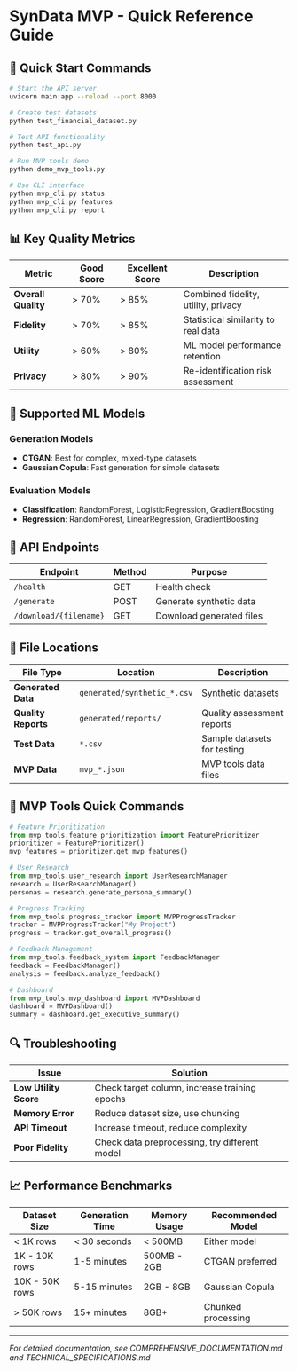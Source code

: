# SynData MVP - Quick Reference Guide

## 🚀 Quick Start Commands

```bash
# Start the API server
uvicorn main:app --reload --port 8000

# Create test datasets
python test_financial_dataset.py

# Test API functionality
python test_api.py

# Run MVP tools demo
python demo_mvp_tools.py

# Use CLI interface
python mvp_cli.py status
python mvp_cli.py features
python mvp_cli.py report
```

## 📊 Key Quality Metrics

| Metric | Good Score | Excellent Score | Description |
|--------|------------|-----------------|-------------|
| **Overall Quality** | > 70% | > 85% | Combined fidelity, utility, privacy |
| **Fidelity** | > 70% | > 85% | Statistical similarity to real data |
| **Utility** | > 60% | > 80% | ML model performance retention |
| **Privacy** | > 80% | > 90% | Re-identification risk assessment |

## 🤖 Supported ML Models

### Generation Models
- **CTGAN**: Best for complex, mixed-type datasets
- **Gaussian Copula**: Fast generation for simple datasets

### Evaluation Models
- **Classification**: RandomForest, LogisticRegression, GradientBoosting
- **Regression**: RandomForest, LinearRegression, GradientBoosting

## 🔧 API Endpoints

| Endpoint | Method | Purpose |
|----------|--------|---------|
| `/health` | GET | Health check |
| `/generate` | POST | Generate synthetic data |
| `/download/{filename}` | GET | Download generated files |

## 📁 File Locations

| File Type | Location | Description |
|-----------|----------|-------------|
| **Generated Data** | `generated/synthetic_*.csv` | Synthetic datasets |
| **Quality Reports** | `generated/reports/` | Quality assessment reports |
| **Test Data** | `*.csv` | Sample datasets for testing |
| **MVP Data** | `mvp_*.json` | MVP tools data files |

## 🎯 MVP Tools Quick Commands

```python
# Feature Prioritization
from mvp_tools.feature_prioritization import FeaturePrioritizer
prioritizer = FeaturePrioritizer()
mvp_features = prioritizer.get_mvp_features()

# User Research
from mvp_tools.user_research import UserResearchManager
research = UserResearchManager()
personas = research.generate_persona_summary()

# Progress Tracking
from mvp_tools.progress_tracker import MVPProgressTracker
tracker = MVPProgressTracker("My Project")
progress = tracker.get_overall_progress()

# Feedback Management
from mvp_tools.feedback_system import FeedbackManager
feedback = FeedbackManager()
analysis = feedback.analyze_feedback()

# Dashboard
from mvp_tools.mvp_dashboard import MVPDashboard
dashboard = MVPDashboard()
summary = dashboard.get_executive_summary()
```

## 🔍 Troubleshooting

| Issue | Solution |
|-------|----------|
| **Low Utility Score** | Check target column, increase training epochs |
| **Memory Error** | Reduce dataset size, use chunking |
| **API Timeout** | Increase timeout, reduce complexity |
| **Poor Fidelity** | Check data preprocessing, try different model |

## 📈 Performance Benchmarks

| Dataset Size | Generation Time | Memory Usage | Recommended Model |
|--------------|-----------------|--------------|-------------------|
| < 1K rows | < 30 seconds | < 500MB | Either model |
| 1K - 10K rows | 1-5 minutes | 500MB - 2GB | CTGAN preferred |
| 10K - 50K rows | 5-15 minutes | 2GB - 8GB | Gaussian Copula |
| > 50K rows | 15+ minutes | 8GB+ | Chunked processing |

---

*For detailed documentation, see COMPREHENSIVE_DOCUMENTATION.md and TECHNICAL_SPECIFICATIONS.md*
